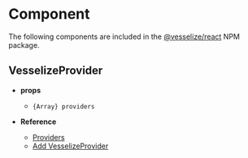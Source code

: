 # Component

The following components are included in the [@vesselize/react](https://www.npmjs.com/package/@vesselize/react) NPM package.

## VesselizeProvider

- **props**

  - `{Array} providers`

- **Reference**

  - [Providers](./providers.md)
  - [Add VesselizeProvider](../guide/integration-react.md#add-vesselizeprovider)
